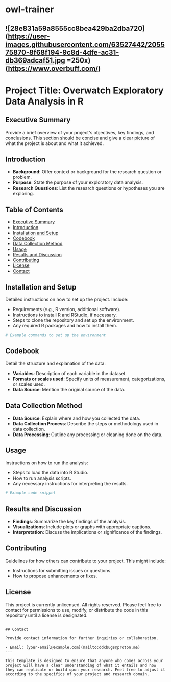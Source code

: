 # owl-trainer

![28e831a59a8555cc8bea429ba2dba720](https://user-images.githubusercontent.com/63527442/205575870-8f68f194-9c8d-4dfe-ac31-db369adcaf51.jpg =250x)(https://www.overbuff.com/)
---

# Project Title: Overwatch Exploratory Data Analysis in R

## Executive Summary
Provide a brief overview of your project's objectives, key findings, and conclusions. This section should be concise and give a clear picture of what the project is about and what it achieved.

## Introduction
- **Background**: Offer context or background for the research question or problem.
- **Purpose**: State the purpose of your exploratory data analysis.
- **Research Questions**: List the research questions or hypotheses you are exploring.

## Table of Contents
- [Executive Summary](#executive-summary)
- [Introduction](#introduction)
- [Installation and Setup](#installation-and-setup)
- [Codebook](#codebook)
- [Data Collection Method](#data-collection-method)
- [Usage](#usage)
- [Results and Discussion](#results-and-discussion)
- [Contributing](#contributing)
- [License](#license)
- [Contact](#contact)

## Installation and Setup

Detailed instructions on how to set up the project. Include:
- Requirements (e.g., R version, additional software).
- Instructions to install R and RStudio, if necessary.
- Steps to clone the repository and set up the environment.
- Any required R packages and how to install them.

```bash
# Example commands to set up the environment

```

## Codebook

Detail the structure and explanation of the data:
- **Variables**: Description of each variable in the dataset.
- **Formats or scales used**: Specify units of measurement, categorizations, or scales used.
- **Data Source**: Mention the original source of the data.

## Data Collection Method

- **Data Source**: Explain where and how you collected the data.
- **Data Collection Process**: Describe the steps or methodology used in data collection.
- **Data Processing**: Outline any processing or cleaning done on the data.

## Usage

Instructions on how to run the analysis:
- Steps to load the data into R Studio.
- How to run analysis scripts.
- Any necessary instructions for interpreting the results.

```r
# Example code snippet
```

## Results and Discussion

- **Findings**: Summarize the key findings of the analysis.
- **Visualizations**: Include plots or graphs with appropriate captions.
- **Interpretation**: Discuss the implications or significance of the findings.

## Contributing

Guidelines for how others can contribute to your project. This might include:
- Instructions for submitting issues or questions.
- How to propose enhancements or fixes.

## License

This project is currently unlicensed. All rights reserved. Please feel free to contact for permissions to use, modify, or distribute the code in this repository until a license is designated.
```

## Contact

Provide contact information for further inquiries or collaboration.

- Email: [your-email@example.com](mailto:ddxbugs@proton.me)
---

This template is designed to ensure that anyone who comes across your project will have a clear understanding of what it entails and how they can replicate or build upon your research. Feel free to adjust it according to the specifics of your project and research domain.